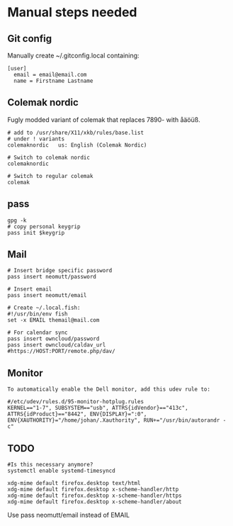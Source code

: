 # Manual steps needed

## Git config
Manually create ~/.gitconfig.local containing:
```
[user]
  email = email@email.com
  name = Firstname Lastname
```

## Colemak nordic

Fugly modded variant of colemak that replaces 7890- with åäöüß.

```
# add to /usr/share/X11/xkb/rules/base.list
# under ! variants
colemaknordic   us: English (Colemak Nordic)

# Switch to colemak nordic
colemaknordic

# Switch to regular colemak
colemak
```

## pass

```
gpg -k
# copy personal keygrip
pass init $keygrip
```

## Mail
```
# Insert bridge specific password
pass insert neomutt/password

# Insert email
pass insert neomutt/email

# Create ~/.local.fish:
#!/usr/bin/env fish
set -x EMAIL themail@mail.com

# For calendar sync
pass insert owncloud/password
pass insert owncloud/caldav_url
#https://HOST:PORT/remote.php/dav/
```

## Monitor

```
To automatically enable the Dell monitor, add this udev rule to:

#/etc/udev/rules.d/95-monitor-hotplug.rules
KERNEL=="1-7", SUBSYSTEM=="usb", ATTRS{idVendor}=="413c", ATTRS{idProduct}=="8442", ENV{DISPLAY}=":0", ENV{XAUTHORITY}="/home/johan/.Xauthority", RUN+="/usr/bin/autorandr -c"
```

## TODO
```
#Is this necessary anymore?
systemctl enable systemd-timesyncd

xdg-mime default firefox.desktop text/html
xdg-mime default firefox.desktop x-scheme-handler/http
xdg-mime default firefox.desktop x-scheme-handler/https
xdg-mime default firefox.desktop x-scheme-handler/about
```

Use pass neomutt/email instead of EMAIL
